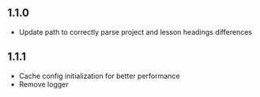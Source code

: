 ## 1.1.0

- Update path to correctly parse project and lesson headings differences

## 1.1.1

- Cache config initialization for better performance
- Remove logger
